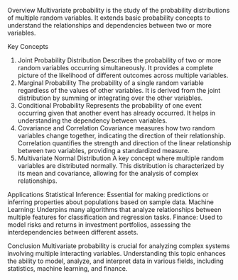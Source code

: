 Overview
Multivariate probability is the study of the probability distributions of multiple random variables. It extends basic probability concepts to understand the relationships and dependencies between two or more variables.

Key Concepts
1. Joint Probability Distribution
Describes the probability of two or more random variables occurring simultaneously. It provides a complete picture of the likelihood of different outcomes across multiple variables.
2. Marginal Probability
The probability of a single random variable regardless of the values of other variables. It is derived from the joint distribution by summing or integrating over the other variables.
3. Conditional Probability
Represents the probability of one event occurring given that another event has already occurred. It helps in understanding the dependency between variables.
4. Covariance and Correlation
Covariance measures how two random variables change together, indicating the direction of their relationship.
Correlation quantifies the strength and direction of the linear relationship between two variables, providing a standardized measure.
5. Multivariate Normal Distribution
A key concept where multiple random variables are distributed normally. This distribution is characterized by its mean and covariance, allowing for the analysis of complex relationships.

Applications
Statistical Inference: Essential for making predictions or inferring properties about populations based on sample data.
Machine Learning: Underpins many algorithms that analyze relationships between multiple features for classification and regression tasks.
Finance: Used to model risks and returns in investment portfolios, assessing the interdependencies between different assets.

Conclusion
Multivariate probability is crucial for analyzing complex systems involving multiple interacting variables. Understanding this topic enhances the ability to model, analyze, and interpret data in various fields, including statistics, machine learning, and finance.

